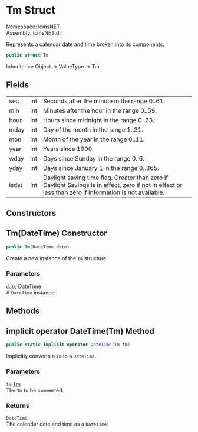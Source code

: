 # Tm Struct

Namespace: lcmsNET  
Assembly: lcmsNET.dll

Represents a calendar date and time broken into its components.

```csharp
public struct Tm
```

Inheritance Object → ValueType → Tm

## Fields

|  |  |  |
| ----- | --- | --- |
| sec   | int | Seconds after the minute in the range 0..61. |
| min   | int | Minutes after the hour in the range 0..59. |
| hour  | int | Hours since midnight in the range 0..23. |
| mday  | int | Day of the month in the range 1..31. |
| mon   | int | Month of the year in the range 0..11. |
| year  | int | Years since 1900. |
| wday  | int | Days since Sunday in the range 0..6. |
| yday  | int | Days since January 1 in the range 0..365. |
| isdst | int | Daylight saving time flag. Greater than zero if Daylight Savings is in effect, zero if not in effect or less than zero if information is not available. |

## Constructors
## Tm(DateTime) Constructor

```csharp
public Tm(DateTime date)
```

Create a new instance of the `Tm` structure.

### Parameters

`date` DateTime  
A `DateTime` instance.

## Methods
## implicit operator DateTime(Tm) Method

```csharp
public static implicit operator DateTime(Tm tm)
```

Implicitly converts a `Tm` to a `DateTime`.

### Parameters

`tm` [Tm](./Tm.md)  
The `Tm` to be converted.

### Returns

`DateTime`  
The calendar date and time as a `DateTime`.